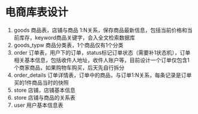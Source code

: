 # 电商库表设计
1. goods 商品表，店铺与商品 1:N关系，保存商品最新信息，包括当前价格和当前库存，keyword商品关键字，会入全文检索数据库
2. goods_typw 商品分类表，1个商品仅有1个分类
3. order 订单表，用户下的订单，status标记订单状态（需要补1状态机），订单相关基本信息，包括收件人地址，收件人账户等，目前设计一个订单仅包含1个商家商品，如果购物车购买，后天先自行拆分
4. order_details 订单详情表，订单中的商品，与订单1:N关系，每条记录是订单买的1件商品当时的快照
5. store 店铺，店铺基本信息
6. store 店铺与商品的关系表
7. user 用户基本信息表
